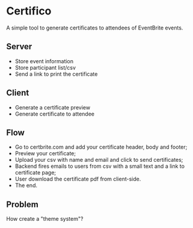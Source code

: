 # Certifico

A simple tool to generate certificates to attendees of EventBrite events.

## Server
- Store event information
- Store participant list/csv
- Send a link to print the certificate

## Client
- Generate a certificate preview
- Generate certificate to attendee

## Flow
- Go to certbrite.com and add your certificate header, body and footer;
- Preview your certificate;
- Upload your csv with name and email and click to send certificates;
- Backend fires emails to users from csv with a small text and a link to certificate page;
- User download the certificate pdf from client-side.
- The end.

## Problem
How create a "theme system"?
